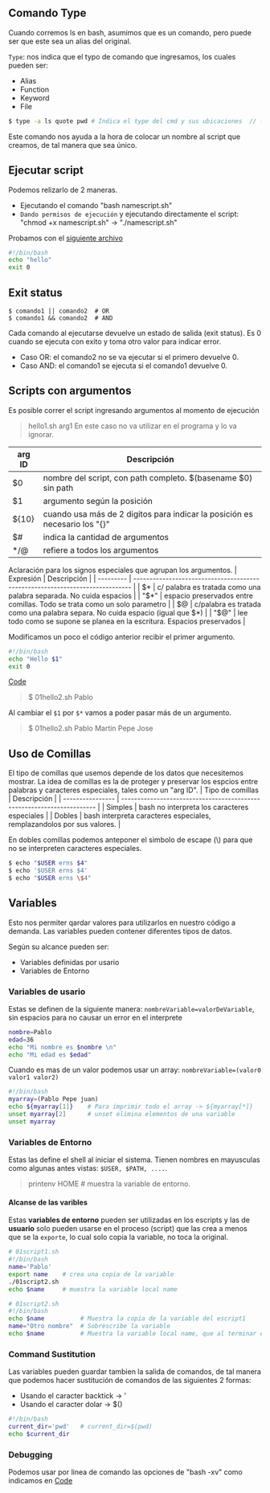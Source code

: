 ## Comando Type
Cuando corremos ls en bash, asumimos que es un comando, pero puede ser que este sea un alias del original.

`Type`: nos indica que el typo de comando que ingresamos, los cuales pueden ser:
- Alias
- Function
- Keyword
- File
  
```Bash
$ type -a ls quote pwd # Indica el type del cmd y sus ubicaciones  // -a todas sus ubicaciones
```
Este comando nos ayuda a la hora de colocar un nombre al script que creamos, de tal manera que sea único.

## Ejecutar script
Podemos relizarlo de 2 maneras.
- Ejecutando el comando "bash namescript.sh"
- `Dando permisos de ejecución` y ejecutando directamente el script: "chmod +x namescript.sh" -> "./namescript.sh"
  
Probamos con el [siguiente archivo](01hello.sh)
```Bash
#!/bin/bash
echo "hello"
exit 0  
```

## Exit status
```
$ comando1 || comando2  # OR
$ comando1 && comando2  # AND
```
Cada comando al ejecutarse devuelve un estado de salida (exit status). Es 0 cuando se ejecuta con exito y toma otro valor para indicar error.

- Caso OR:  el comando2 no se va ejecutar si el primero devuelve 0.
- Caso AND: el comando1 se ejecuta si el comando1 devuelve 0.

## Scripts con argumentos
Es posible correr el script ingresando argumentos al momento de ejecución
> hello1.sh arg1
En este caso no va utilizar en el programa y lo va ignorar.

| arg ID | Descripción                                                                |
| ------ | -------------------------------------------------------------------------- |
| $0     | nombre del script, con path completo. $(basename $0) sin path              |
| $1     | argumento según la posición                                                |
| ${10}  | cuando usa más de 2 digitos para indicar la posición es necesario los "{}" |
| $#     | indica la cantidad de argumentos                                           |
| $*/$@  | refiere a todos los argumentos                                             |

Aclaración para los signos especiales que agrupan los argumentos.
| Expresión | Descripción                                                                   |
| --------- | ----------------------------------------------------------------------------- |
| $*        | c/ palabra es tratada como una palabra separada. No cuida espacios            |
| "$*"      | espacio preservados entre comillas. Todo se trata como un solo parametro      |
| $@        | c/palabra es tratada como una palabra separa. No cuida espacio (igual que $*) |
| "$@"      | lee todo como se supone se planea en la escritura. Espacios preservados       |

Modificamos un poco el código anterior recibir el primer argumento.
```Bash
#!/bin/bash
echo "Hello $1"
exit 0
```
[Code](01hello2.sh)
> $ 01hello2.sh Pablo
 
 Al cambiar el `$1` por `$*` vamos a poder pasar más de un argumento.

> $ 01hello2.sh Pablo Martin Pepe Jose

## Uso de Comillas
El tipo de comillas que usemos depende de los datos que necesitemos mostrar.
La idea de comillas es la de proteger y preservar los espcios entre palabras y caracteres especiales, tales como un "arg ID".
| Tipo de comillas | Descripción                                                            |
| ---------------- | ---------------------------------------------------------------------- |
| Simples          | bash no interpreta los caracteres especiales                           |
| Dobles           | bash interpreta caracteres especiales, remplazandolos por sus valores. |

En dobles comillas podemos anteponer el simbolo de escape (\\) para que no se interpreten caracteres especiales.
```Bash
$ echo "$USER erns $4"
$ echo '$USER erns $4'
$ echo "$USER erns \$4"
```

## Variables
Esto nos permiter qardar valores para utilizarlos en nuestro código a demanda. Las variables pueden contener diferentes tipos de datos.

Según su alcance pueden ser:
- Variables definidas por usario
- Variables de Entorno

### Variables de usario
Estas se definen de la siguiente manera: `nombreVariable=valorDeVariable`, sin espacios para no causar un error en el interprete
```Bash
nombre=Pablo
edad=36
echo "Mi nombre es $nombre \n"
echo "Mi edad es $edad"
```
Cuando es mas de un valor podemos usar un array: `nombreVariable=(valor0 valor1 valor2)`
```Bash
#!/bin/bash
myarray=(Pablo Pepe juan)
echo ${myarray[1]}    # Para imprimir todo el array -> ${myarray[*]}
unset myarray[2]      # unset elimina elementos de una variable
unset myarray
```

### Variables de Entorno
Estas las define el shell al iniciar el sistema. Tienen nombres en mayusculas como algunas antes vistas: `$USER, $PATH, ....`.
> printenv HOME   # muestra la variable de entorno.

#### Alcanse de las varibles
Estas **variables de entorno** pueden ser utilizadas en los escripts y las de **usuario** solo pueden usarse en el proceso (script) que las crea a menos que se la `exporte`, lo cual solo copia la variable, no toca la original.
```Bash
# 01script1.sh
#!/bin/bash
name='Pablo'
export name    # crea una copia de la variable
./01script2.sh
echo $name     # muestra la variable local name
```
```Bash
# 01script2.sh
#!/bin/bash
echo $name          # Muestra la copia de la variable del escript1
name="Otro nombre"  # Sobrescribe la variable
echo $name          # Muestra la variable local name, que al terminar el script desaparece
```

### Command Sustitution
Las variables pueden guardar tambien la salida de comandos, de tal manera que podemos hacer sustitución de comandos de las siguientes 2 formas:
- Usando el caracter backtick -> '
- Usando el caracter dolar -> $()

```bash
#!/bin/bash
current_dir='pwd'   # current_dir=$(pwd)
echo $current_dir
```

### Debugging
Podemos usar por linea de comando las opciones de "bash -xv" como indicamos en [Code](commands.md)